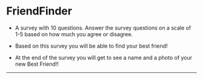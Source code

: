 # FriendFinder


* A survey with 10 questions. Answer the survey questions on a scale of 1-5 based on how much you agree or disagree.

* Based on this survey you will be able to find your best friend!

* At the end of the survey you will get to see a name and a photo of your new Best Friend!!
----------------------
